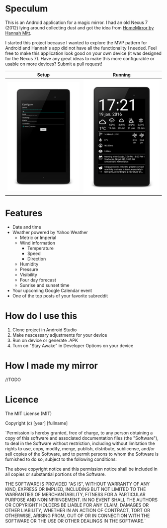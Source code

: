 # Speculum
This is an Android application for a magic mirror.
I had an old Nexus 7 (2012) lying around collecting dust and got the idea from [HomeMirror by Hannah Mitt](https://github.com/HannahMitt/HomeMirror).

I started this project because I wanted to explore the MVP pattern for Android and Hannah's app did not have all the functionality I needed. Feel free to make this application look good on your own device (it was designed for the Nexus 7). Have any great ideas to make this more configurable or usable on more devices? 
Submit a pull request!

Setup            |  Running
:-------------------------:|:-------------------------:
![alt tag](https://github.com/NielsMasdorp/Speculum-Android/blob/master/app/src/main/assets/Screenshot_2016-01-19-17-21-04_framed.png)  |  ![alt tag](https://github.com/NielsMasdorp/Speculum-Android/blob/master/app/src/main/assets/Screenshot_2016-01-19-17-21-46_framed.png)

Features
====
* Date and time
* Weather powered by Yahoo Weather
  * Metric or Imperial
  * Wind information
    * Temperature
    * Speed
    * Direction
  * Humidity
  * Pressure
  * Visibility
  * Four day forecast
  * Sunrise and sunset time
* Your upcoming Google Calendar event
* One of the top posts of your favorite subreddit

How do I use this
====

1. Clone project in Android Studio
2. Make nescessary adjustments for your device
3. Run on device or generate .APK
4. Turn on "Stay Awake" in Developer Options on your device

How I made my mirror
====
//TODO

Licence
====
The MIT License (MIT)

Copyright (c) [year] [fullname]

`Permission is hereby granted, free of charge, to any person obtaining a copy
of this software and associated documentation files (the "Software"), to deal
in the Software without restriction, including without limitation the rights
to use, copy, modify, merge, publish, distribute, sublicense, and/or sell
copies of the Software, and to permit persons to whom the Software is
furnished to do so, subject to the following conditions:

The above copyright notice and this permission notice shall be included in all
copies or substantial portions of the Software.

THE SOFTWARE IS PROVIDED "AS IS", WITHOUT WARRANTY OF ANY KIND, EXPRESS OR
IMPLIED, INCLUDING BUT NOT LIMITED TO THE WARRANTIES OF MERCHANTABILITY,
FITNESS FOR A PARTICULAR PURPOSE AND NONINFRINGEMENT. IN NO EVENT SHALL THE
AUTHORS OR COPYRIGHT HOLDERS BE LIABLE FOR ANY CLAIM, DAMAGES OR OTHER
LIABILITY, WHETHER IN AN ACTION OF CONTRACT, TORT OR OTHERWISE, ARISING FROM,
OUT OF OR IN CONNECTION WITH THE SOFTWARE OR THE USE OR OTHER DEALINGS IN THE
SOFTWARE.`
